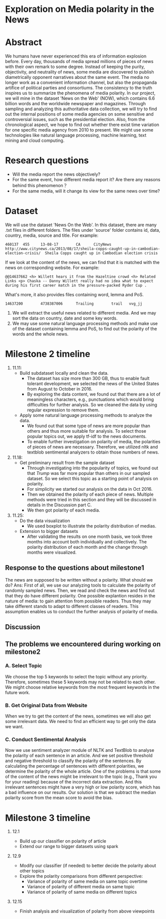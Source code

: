 # Exploration on Media polarity in the News

# Abstract
We humans have never experienced this era of information explosion before. Every day, thousands of media spread millions of pieces of news with their own remark to some degree. Instead of keeping the purity, objectivity, and neutrality of news, some media are discovered to publish diametrically opponent narratives about the same event. The media no longer work as a convenient information channel, but also the propaganda artifice of political parties and consortiums. The consistency to the truth inspires us to summarize the phenomena of media polarity. In our project, we will mine in the dataset 'News on the Web' (NOW), which contains 6.6 billion words and the worldwide newspaper and magazines. Through sampling and analyzing this authoritative data collection, we will try to find out the internal positions of some media agencies on some sensitive and controversial issues, such as the presidential election. Also, from the chronological aspect, we hope to find out whether there exist time variation for one specific media agency from 2010 to present. We might use some technologies like natural language processing, machine learning, text mining and cloud computing.

# Research questions 
* Will the media report the news objectively?
* For the same event, how different media report it? Are there any reasons behind this phenomenon？
* For the same media, will it change its view for the same news over time? 

# Dataset
We will use the dataset 'News On the Web'. In this dataset, there are many .txt files in different folders. The files under 'source' folder contains id, data, country, media, source and title. For example:
```
460137  455     13-08-17        CA      CityNews        http://www.citynews.ca/2013/08/17/sheila-copps-caught-up-in-cambodian-election-crisis/  Sheila Copps caught up in Cambodian election crisis
```
If we look at the content of the news, we can find that it is matched with the news on corresponding website. For example:
```
@@14637662 <h> Willett hears it from the Hazeltine crowd <h> Related Links <p> Chaska -- Danny Willett really had no idea what to expect during his first career match in the pressure-packed Ryder Cup .
```
What's more, it also provides files containing word, lemma and PoS.
```
14637200        4738387006      Trailing        trail   vvg_jj
```

1. We will extract the useful news related to different media. And we may sort the data on country, date and some key words.
1. We may use some natural language processing methods and make use of the dataset containing lemma and PoS, to find out the polarity of the words and the whole news.


# Milestone 2 timeline
1. 11.11:    
   * Build subdataset locally and clean the data.
     * The dataset has size more than 300 GB, thus to enable fault tolerant development, we selected the news of the United States from August to October in 2016.
     * By exploring the data content, we found out that there are a lot of meaningless characters, e.g., punctuations which would bring difficulties for further analysis. So we cleaned the data by using regular expression to remove them.
   * Apply some natural language processing methods to analyze the data.
     * We found out that some type of news are more popular than others and thus more suitable for analysis. To select those popular topics out, we apply tf-idf to the news documents.
     * To enable further investigation on polarity of media, the polarities of pieces of news are necessary. Therefore, we utilized nltk and textblob sentimental analyzers to obtain those numbers of news. 
1. 11.18: 
   * Get preliminary result from the sample dataset
     * Through investigating into the popularity of topics, we found out that *Trump* was far more popular than others in           our sampled dataset. So we select this topic as a starting point of analysis on polarity.
     * For simplicity we started our analysis on the data in Oct 2016.
     * Then we obtained the polarity of each piece of news.  Multiple methods were tried in this section and they will be discussed in details in the Discussion part C.
     * We then got polarity of each media.
1. 11.25:
   * Do the data visualization
     * We used boxplot to illustrate the polarity distribution of medias.
   * Extension to bigger datasets
     * After validating the results on one month basis, we took three months into account both individually and collectively. The polarity distribution of each month and the change through months were visualized.

## Response to the questions about milestone1
The news are supposed to be written without a polarity. What should we do?
Ans: First of all, we use our analyzing tools to calculate the polarity of randomly sampled news. Then, we read and check the news and find out that they do have different polarity. One possible explantion resides in the nature of media: to gain attention from possible readers. Thus they may take different stands to adapt to different classes of readers. This assumption enables us to conduct the further analysis of polarity of media.
## Discussion
## The problems we encountered during working on milestone2
### A. Select Topic
We choose the top 5 keywords to select the topic without any priority. Therefore, sometimes these 5 keywords may not be related to each other. We might choose relative keywords from the most frequent keywords in the future work.
### B. Get Original Data from Website
When we try to get the content of the news, sometimes we will also get some irrelevant data. We need to find an efficient way to get only the data we want.
### C. Conduct Sentimental Analysis
Now we use sentiment analyzer module of NLTK and TextBlob to analyse the polarity of each sentence in an article. And we set positive threshold and negative threshold to classify the polarity of the sentences. By calculating the percentage of sentences with different polarities, we determine the polarity of the whole article. 
One of the problems is that some of the content of the news might be irrelevant to the topic (e.g., Thank you for your reading) because of the incorrect data extraction. And this irrelevant sentences might have a very high or low polarity score, which has a bad influence on our results. Our solution is that we subtract the median polarity score from the mean score to avoid the bias.

# Milestone 3 timeline
1. 12.1
    * Build up our classifier on polarity of article
    * Extend our range to bigger datasets using spark

2. 12.9
    * Modify our classifier (if needed) to better decide the polarity about other topics
    * Explore the polarity comparisons from different perspective:
      * Variance of polarity of same media on same topic overtime 
      * Variance of polarity of different media on same topic
      * Variance of polarity of same media on different topics
3. 12.15 
    * Finish analysis and visualization of polarity from above viewpoints

